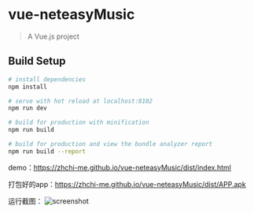 # vue-neteasyMusic

> A Vue.js project

## Build Setup

``` bash
# install dependencies
npm install

# serve with hot reload at localhost:8102
npm run dev

# build for production with minification
npm run build

# build for production and view the bundle analyzer report
npm run build --report
```

demo：https://zhchi-me.github.io/vue-neteasyMusic/dist/index.html

打包好的app：https://zhchi-me.github.io/vue-neteasyMusic/dist/APP.apk

运行截图：
![screenshot](https://zhchi-me.github.io/vue-neteasyMusic/src/assets/images/screenshot/screenshot.jpg)
